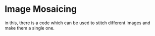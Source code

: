 # Image Mosaicing
in this, there is a code which can be used to stitch different images and make them a single one.
